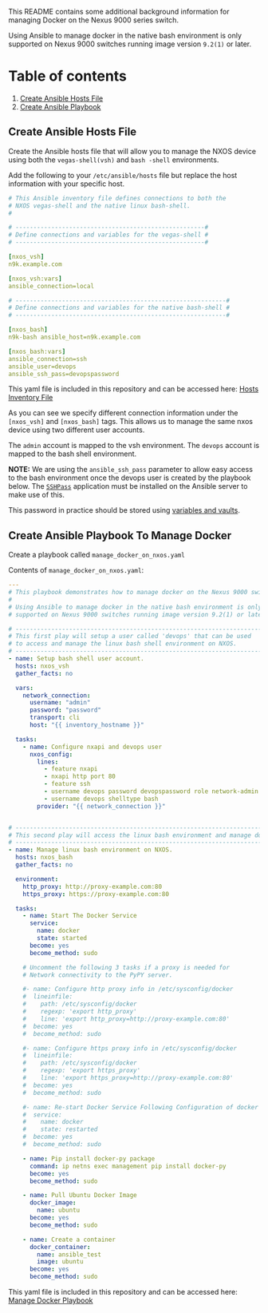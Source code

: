 This README contains some additional background information for managing Docker on the Nexus 9000 series switch.

Using Ansible to manage docker in the native bash environment is only supported on Nexus 9000 switches running image version `9.2(1)` or later.


# Table of contents 

1. [Create Ansible Hosts File](#hosts)
1. [Create Ansible Playbook](#playbook)


## <a name="hosts">Create Ansible Hosts File</a>
Create the Ansible hosts file that will allow you to manage the NXOS device using both the `vegas-shell(vsh)` and `bash -shell` environments.

Add the following to your `/etc/ansible/hosts` file but replace the host information with your specific host.
```yaml
# This Ansible inventory file defines connections to both the
# NXOS vegas-shell and the native linux bash-shell.
#

# -----------------------------------------------------#
# Define connections and variables for the vegas-shell #
# -----------------------------------------------------#

[nxos_vsh]
n9k.example.com

[nxos_vsh:vars]
ansible_connection=local

# -----------------------------------------------------------#
# Define connections and variables for the native bash-shell #
# -----------------------------------------------------------#

[nxos_bash]
n9k-bash ansible_host=n9k.example.com

[nxos_bash:vars]
ansible_connection=ssh
ansible_user=devops
ansible_ssh_pass=devopspassword
```

This yaml file is included in this repository and can be accessed here: [Hosts Inventory File](./host_inventory)

As you can see we specify different connection information under the `[nxos_vsh]` and `[nxos_bash]` tags.  This allows us to manage the same nxos device using two different user accounts.

The `admin` account is mapped to the vsh environment.
The `devops` account is mapped to the bash shell environment.

**NOTE:** We are using the `ansible_ssh_pass` parameter to allow easy access to the bash environment once the devops user is created by the playbook below.  The [`SSHPass`]( https://gist.github.com/arunoda/7790979) application must be installed on the Ansible server to make use of this.

This password in practice should be stored using [variables and vaults](http://docs.ansible.com/ansible/latest/playbooks_best_practices.html#best-practices-for-variables-and-vaults).

## <a name="playbook">Create Ansible Playbook To Manage Docker</a>
Create a playbook called `manage_docker_on_nxos.yaml`

Contents of `manage_docker_on_nxos.yaml`:

```yaml
---
# This playbook demonstrates how to manage docker on the Nexus 9000 switch.
#
# Using Ansible to manage docker in the native bash environment is only
# supported on Nexus 9000 switches running image version 9.2(1) or later.

# ----------------------------------------------------------------------#
# This first play will setup a user called 'devops' that can be used    #
# to access and manage the linux bash shell environment on NXOS.        #
# ----------------------------------------------------------------------#
- name: Setup bash shell user account.
  hosts: nxos_vsh
  gather_facts: no

  vars:
    network_connection:
      username: "admin"
      password: "password"
      transport: cli
      host: "{{ inventory_hostname }}"

  tasks:
    - name: Configure nxapi and devops user
      nxos_config:
        lines:
          - feature nxapi
          - nxapi http port 80
          - feature ssh
          - username devops password devopspassword role network-admin
          - username devops shelltype bash
        provider: "{{ network_connection }}"


# --------------------------------------------------------------------------#
# This second play will access the linux bash environment and manage docker #
# --------------------------------------------------------------------------#
- name: Manage linux bash environment on NXOS.
  hosts: nxos_bash
  gather_facts: no

  environment:
    http_proxy: http://proxy-example.com:80
    https_proxy: https://proxy-example.com:80

  tasks:
    - name: Start The Docker Service
      service:
        name: docker
        state: started
      become: yes
      become_method: sudo

    # Uncomment the following 3 tasks if a proxy is needed for
    # Network connectivity to the PyPY server.

    #- name: Configure http proxy info in /etc/sysconfig/docker
    #  lineinfile:
    #    path: /etc/sysconfig/docker
    #    regexp: 'export http_proxy'
    #    line: 'export http_proxy=http://proxy-example.com:80'
    #  become: yes
    #  become_method: sudo

    #- name: Configure https proxy info in /etc/sysconfig/docker
    #  lineinfile:
    #    path: /etc/sysconfig/docker
    #    regexp: 'export https_proxy'
    #    line: 'export https_proxy=http://proxy-example.com:80'
    #  become: yes
    #  become_method: sudo

    #- name: Re-start Docker Service Following Configuration of docker configuration file
    #  service:
    #    name: docker
    #    state: restarted
    #  become: yes
    #  become_method: sudo

    - name: Pip install docker-py package
      command: ip netns exec management pip install docker-py
      become: yes
      become_method: sudo

    - name: Pull Ubuntu Docker Image
      docker_image:
        name: ubuntu
      become: yes
      become_method: sudo

    - name: Create a container
      docker_container:
        name: ansible_test
        image: ubuntu
      become: yes
      become_method: sudo
```

This yaml file is included in this repository and can be accessed here: [Manage Docker Playbook](./manage_docker_on_nxos.yaml)
